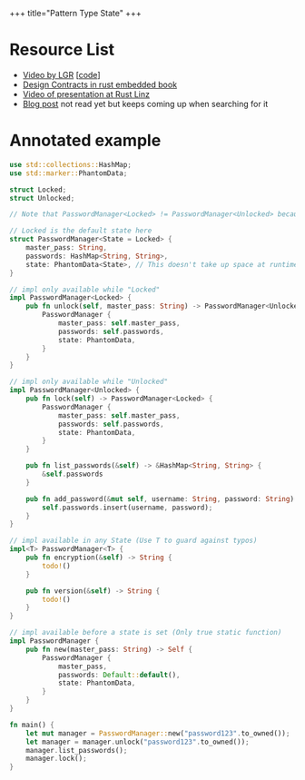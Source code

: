 +++
title="Pattern Type State"
+++

# Resource List

- [Video by LGR](https://youtu.be/_ccDqRTx-JU?si=wh1ay1TnDhtJgz1_&t=28) \[[code](https://github.com/letsgetrusty/generics_and_zero_sized_types/blob/master/src/main.rs)\]
- [Design Contracts in rust embedded book](https://docs.rust-embedded.org/book/static-guarantees/design-contracts.html)
- [Video of presentation at Rust Linz](https://www.youtube.com/watch?v=k8kd22jNcps&t=1382s)
- [Blog post](https://cliffle.com/blog/rust-typestate/) not read yet but keeps coming up when searching for it

# Annotated example

```rust
use std::collections::HashMap;
use std::marker::PhantomData;

struct Locked;
struct Unlocked;

// Note that PasswordManager<Locked> != PasswordManager<Unlocked> because of the state field with doesn't use space at runtime only a compile time check

// Locked is the default state here
struct PasswordManager<State = Locked> {
    master_pass: String,
    passwords: HashMap<String, String>,
    state: PhantomData<State>, // This doesn't take up space at runtime
}

// impl only available while "Locked"
impl PasswordManager<Locked> {
    pub fn unlock(self, master_pass: String) -> PasswordManager<Unlocked> {
        PasswordManager {
            master_pass: self.master_pass,
            passwords: self.passwords,
            state: PhantomData,
        }
    }
}

// impl only available while "Unlocked"
impl PasswordManager<Unlocked> {
    pub fn lock(self) -> PasswordManager<Locked> {
        PasswordManager {
            master_pass: self.master_pass,
            passwords: self.passwords,
            state: PhantomData,
        }
    }

    pub fn list_passwords(&self) -> &HashMap<String, String> {
        &self.passwords
    }

    pub fn add_password(&mut self, username: String, password: String) {
        self.passwords.insert(username, password);
    }
}

// impl available in any State (Use T to guard against typos)
impl<T> PasswordManager<T> {
    pub fn encryption(&self) -> String {
        todo!()
    }

    pub fn version(&self) -> String {
        todo!()
    }
}

// impl available before a state is set (Only true static function)
impl PasswordManager {
    pub fn new(master_pass: String) -> Self {
        PasswordManager {
            master_pass,
            passwords: Default::default(),
            state: PhantomData,
        }
    }
}

fn main() {
    let mut manager = PasswordManager::new("password123".to_owned());
    let manager = manager.unlock("password123".to_owned());
    manager.list_passwords();
    manager.lock();
}
```
